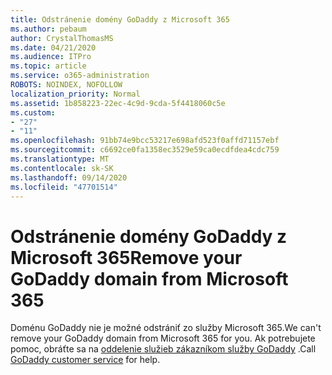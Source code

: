 ```yaml
---
title: Odstránenie domény GoDaddy z Microsoft 365
ms.author: pebaum
author: CrystalThomasMS
ms.date: 04/21/2020
ms.audience: ITPro
ms.topic: article
ms.service: o365-administration
ROBOTS: NOINDEX, NOFOLLOW
localization_priority: Normal
ms.assetid: 1b858223-22ec-4c9d-9cda-5f4418060c5e
ms.custom:
- "27"
- "11"
ms.openlocfilehash: 91bb74e9bcc53217e698afd523f0affd71157ebf
ms.sourcegitcommit: c6692ce0fa1358ec3529e59ca0ecdfdea4cdc759
ms.translationtype: MT
ms.contentlocale: sk-SK
ms.lasthandoff: 09/14/2020
ms.locfileid: "47701514"
---
```

# <a name="remove-your-godaddy-domain-from-microsoft-365"></a><span data-ttu-id="b2bca-102">Odstránenie domény GoDaddy z Microsoft 365</span><span class="sxs-lookup"><span data-stu-id="b2bca-102">Remove your GoDaddy domain from Microsoft 365</span></span>

<span data-ttu-id="b2bca-103">Doménu GoDaddy nie je možné odstrániť zo služby Microsoft 365.</span><span class="sxs-lookup"><span data-stu-id="b2bca-103">We can't remove your GoDaddy domain from Microsoft 365 for you.</span></span> <span data-ttu-id="b2bca-104">Ak potrebujete pomoc, obráťte sa na [oddelenie služieb zákazníkom služby GoDaddy](https://aka.ms/contact-godaddy) .</span><span class="sxs-lookup"><span data-stu-id="b2bca-104">Call [GoDaddy customer service](https://aka.ms/contact-godaddy) for help.</span></span>
  